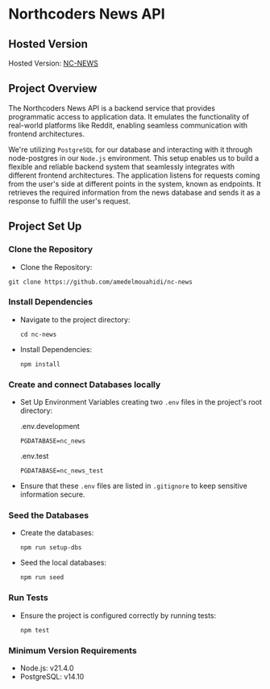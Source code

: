 # Northcoders News API

## Hosted Version

Hosted Version: [NC-NEWS](https://nc-news-i824.onrender.com)

## Project Overview

The Northcoders News API is a backend service that provides programmatic access to application data. It emulates the functionality of real-world platforms like Reddit, enabling seamless communication with frontend architectures.

We're utilizing `PostgreSQL` for our database and interacting with it through node-postgres in our `Node.js` environment. This setup enables us to build a flexible and reliable backend system that seamlessly integrates with different frontend architectures. The application listens for requests coming from the user's side at different points in the system, known as endpoints. It retrieves the required information from the news database and sends it as a response to fulfill the user's request.


## Project Set Up

### Clone the Repository

- Clone the Repository:

`git clone https://github.com/amedelmouahidi/nc-news`

### Install Dependencies

- Navigate to the project directory:

  `cd nc-news`

- Install Dependencies:

  `npm install` 

### Create and connect Databases locally

- Set Up Environment Variables creating two `.env` files in the project's root directory: 

    .env.development
  
  ```
  PGDATABASE=nc_news
  ```

    .env.test

  ```
  PGDATABASE=nc_news_test
  ```

- Ensure that these `.env` files are listed in `.gitignore` to keep sensitive information secure.

### Seed the Databases

- Create the databases:

  `npm run setup-dbs` 

- Seed the local databases:  

  `npm run seed` 


### Run Tests

- Ensure the project is configured correctly by running tests:

  `npm test` 

### Minimum Version Requirements

- Node.js: v21.4.0 
- PostgreSQL: v14.10




